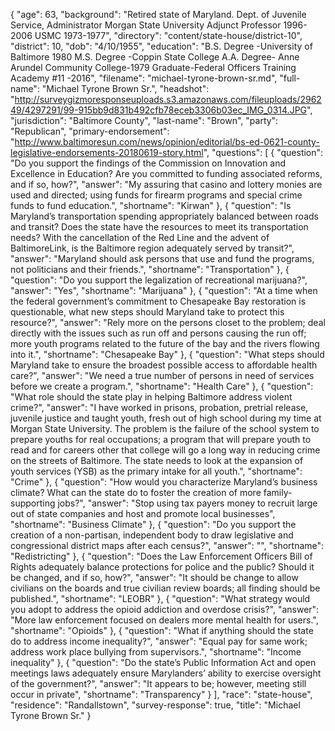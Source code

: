 {
  "age": 63,
  "background": "Retired state of Maryland. Dept. of Juvenile Service, Administrator Morgan State University Adjunct Professor 1996-2006 USMC 1973-1977",
  "directory": "content/state-house/district-10",
  "district": 10,
  "dob": "4/10/1955",
  "education": "B.S. Degree -University of Baltimore 1980 M.S. Degree -Coppin State College A.A. Degree- Anne Arundel Community College-1979 Graduate-Federal Officers Training Academy #11 -2016",
  "filename": "michael-tyrone-brown-sr.md",
  "full-name": "Michael Tyrone Brown Sr.",
  "headshot": "http://surveygizmoresponseuploads.s3.amazonaws.com/fileuploads/296249/4297291/99-915bb9d831b492cfb78eceb3306b03ec_IMG_0314.JPG",
  "jurisdiction": "Baltimore County",
  "last-name": "Brown",
  "party": "Republican",
  "primary-endorsement": "http://www.baltimoresun.com/news/opinion/editorial/bs-ed-0621-county-legislative-endorsements-20180619-story.html",
  "questions": [
    {
      "question": "Do you support the findings of the Commission on Innovation and Excellence in Education? Are you committed to funding associated reforms, and if so, how?",
      "answer": "My assuring that casino and lottery monies are used and directed; using funds for firearm programs and special crime funds to fund education.",
      "shortname": "Kirwan"
    },
    {
      "question": "Is Maryland’s transportation spending appropriately balanced between roads and transit? Does the state have the resources to meet its transportation needs? With the cancellation of the Red Line and the advent of BaltimoreLink, is the Baltimore region adequately served by transit?",
      "answer": "Maryland should ask persons that use and fund the programs, not politicians and their friends.",
      "shortname": "Transportation"
    },
    {
      "question": "Do you support the legalization of recreational marijuana?",
      "answer": "Yes",
      "shortname": "Marijuana"
    },
    {
      "question": "At a time when the federal government’s commitment to Chesapeake Bay restoration is questionable, what new steps should Maryland take to protect this resource?",
      "answer": "Rely more on the persons closet to the problem; deal directly with the issues such as run off and persons causing the run off; more youth programs related to the future of the bay and the rivers flowing into it.",
      "shortname": "Chesapeake Bay"
    },
    {
      "question": "What steps should Maryland take to ensure the broadest possible access to affordable health care?",
      "answer": "We need a true number of persons in  need of services before we create a program.",
      "shortname": "Health Care"
    },
    {
      "question": "What role should the state play in helping Baltimore address violent crime?",
      "answer": "I have worked in prisons, probation, pretrial release, juvenile justice and taught youth, fresh out of high school during my time at Morgan State University. The problem is the failure of the school system to prepare youths for real occupations; a program that will prepare youth to read and for careers other that college will go a long way in reducing crime on the streets of Baltimore. The state needs to look at the expansion of youth services  (YSB) as the primary intake for all youth.",
      "shortname": "Crime"
    },
    {
      "question": "How would you characterize Maryland’s business climate? What can the state do to foster the creation of more family-supporting jobs?",
      "answer": "Stop using tax payers money to recruit large out of state companies and host and promote local businesses",
      "shortname": "Business Climate"
    },
    {
      "question": "Do you support the creation of a non-partisan, independent body to draw legislative and congressional district maps after each census?",
      "answer": "",
      "shortname": "Redistricting"
    },
    {
      "question": "Does the Law Enforcement Officers Bill of Rights adequately balance protections for police and the public? Should it be changed, and if so, how?",
      "answer": "It should be change to allow civilians on the boards and true civilian review boards; all finding should be published.",
      "shortname": "LEOBR"
    },
    {
      "question": "What strategy would you adopt to address the opioid addiction and overdose crisis?",
      "answer": "More law enforcement focused on dealers more mental health for users.",
      "shortname": "Opioids"
    },
    {
      "question": "What if anything should the state do to address income inequality?",
      "answer": "Equal pay for same work; address work place bullying from supervisors.",
      "shortname": "Income inequality"
    },
    {
      "question": "Do the state’s Public Information Act and open meetings laws adequately ensure Marylanders’ ability to exercise oversight of the government?",
      "answer": "It appears to be; however, meeting still occur in private",
      "shortname": "Transparency"
    }
  ],
  "race": "state-house",
  "residence": "Randallstown",
  "survey-response": true,
  "title": "Michael Tyrone Brown Sr."
}
